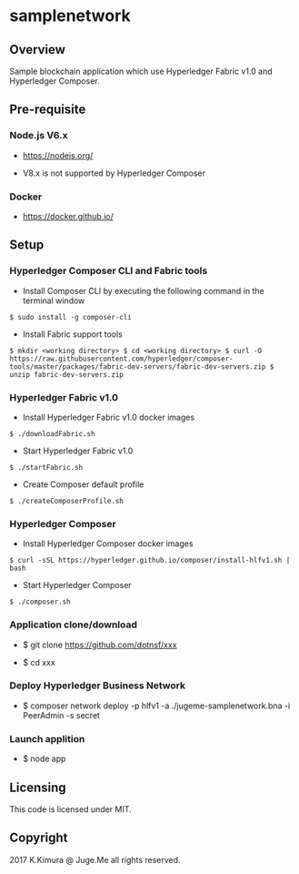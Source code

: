# samplenetwork

## Overview

Sample blockchain application which use Hyperledger Fabric v1.0 and Hyperledger Composer.

## Pre-requisite

### Node.js V6.x

- https://nodejs.org/

- V8.x is not supported by Hyperledger Composer

### Docker

- https://docker.github.io/

## Setup

### Hyperledger Composer CLI and Fabric tools

- Install Composer CLI by executing the following command in the terminal window

`$ sudo install -g composer-cli`

- Install Fabric support tools

`$ mkdir <working directory>
$ cd <working directory>
$ curl -O https://raw.githubusercontent.com/hyperledger/composer-tools/master/packages/fabric-dev-servers/fabric-dev-servers.zip
$ unzip fabric-dev-servers.zip`

### Hyperledger Fabric v1.0

- Install Hyperledger Fabric v1.0 docker images

`$ ./downloadFabric.sh`

- Start Hyperledger Fabric v1.0

`$ ./startFabric.sh`

- Create Composer default profile

`$ ./createComposerProfile.sh`

### Hyperledger Composer

- Install Hyperledger Composer docker images

`$ curl -sSL https://hyperledger.github.io/composer/install-hlfv1.sh | bash`

- Start Hyperledger Composer

`$ ./composer.sh`

### Application clone/download

- $ git clone https://github.com/dotnsf/xxx

- $ cd xxx

### Deploy Hyperledger Business Network

- $ composer network deploy -p hlfv1 -a ./jugeme-samplenetwork.bna -i PeerAdmin -s secret

### Launch applition

- $ node app

## Licensing

This code is licensed under MIT.

## Copyright

2017 K.Kimura @ Juge.Me all rights reserved.


